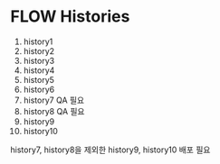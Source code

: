 # FLOW Histories

1. history1
2. history2
3. history3
4. history4
5. history5
6. history6
7. history7 QA 필요
8. history8 QA 필요
9. history9
10. history10

history7, history8을 제외한 history9, history10 배포 필요